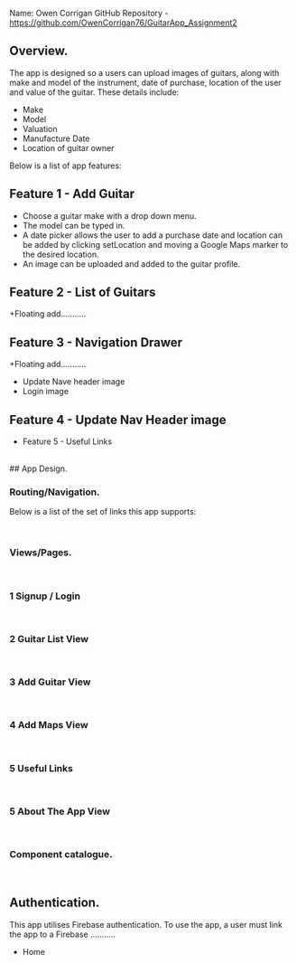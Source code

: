 Name: Owen Corrigan
GitHub Repository - https://github.com/OwenCorrigan76/GuitarApp_Assignment2

## Overview.
The app is designed so a users can upload images of guitars, along with make and model of the instrument, 
date of purchase, location of the user and value of the guitar.
These details include:
+ Make
+ Model
+ Valuation
+ Manufacture Date
+ Location of guitar owner

Below is a list of app features:
## Feature 1 - Add Guitar
+ Choose a guitar make with a drop down menu. 
+ The model can be typed in.
+ A date picker allows the user to add a purchase date and location can be added by clicking setLocation and moving a Google Maps marker to the desired location. 
+ An image can be uploaded and added to the guitar profile.

## Feature 2 - List of Guitars  

+Floating add...........


## Feature 3 - Navigation Drawer
+Floating add...........
+ Update Nave header image
+ Login image
 
## Feature 4 - Update Nav Header image

+ Feature 5 - Useful Links

<br/>
## App Design.


### Routing/Navigation.

Below is a list of the set of links this app supports:

<br/>

### Views/Pages.
<br/>

### 1 Signup / Login
<br/>

### 2 Guitar List View
<br/>

### 3 Add Guitar View
<br/>

### 4 Add Maps View
<br/>

### 5 Useful Links
<br/>

### 5 About The App View
<br/>

### Component catalogue.

<br/>

## Authentication.

This app utilises Firebase authentication. To use the app, a user must link the app to a Firebase ...........
+ Home


<br/>

